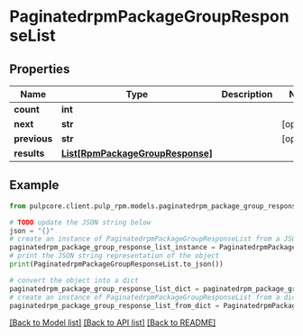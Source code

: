 # PaginatedrpmPackageGroupResponseList


## Properties

Name | Type | Description | Notes
------------ | ------------- | ------------- | -------------
**count** | **int** |  | 
**next** | **str** |  | [optional] 
**previous** | **str** |  | [optional] 
**results** | [**List[RpmPackageGroupResponse]**](RpmPackageGroupResponse.md) |  | 

## Example

```python
from pulpcore.client.pulp_rpm.models.paginatedrpm_package_group_response_list import PaginatedrpmPackageGroupResponseList

# TODO update the JSON string below
json = "{}"
# create an instance of PaginatedrpmPackageGroupResponseList from a JSON string
paginatedrpm_package_group_response_list_instance = PaginatedrpmPackageGroupResponseList.from_json(json)
# print the JSON string representation of the object
print(PaginatedrpmPackageGroupResponseList.to_json())

# convert the object into a dict
paginatedrpm_package_group_response_list_dict = paginatedrpm_package_group_response_list_instance.to_dict()
# create an instance of PaginatedrpmPackageGroupResponseList from a dict
paginatedrpm_package_group_response_list_from_dict = PaginatedrpmPackageGroupResponseList.from_dict(paginatedrpm_package_group_response_list_dict)
```
[[Back to Model list]](../README.md#documentation-for-models) [[Back to API list]](../README.md#documentation-for-api-endpoints) [[Back to README]](../README.md)


